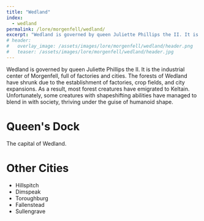 ```yaml
---
title: "Wedland"
index:
  - wedland
permalink: /lore/morgenfell/wedland/
excerpt: "Wedland is governed by queen Juliette Phillips the II. It is the industrial center of Morgenfell, full of factories and cities."
# header:
#   overlay_image: /assets/images/lore/morgenfell/wedland/header.png
#   teaser: /assets/images/lore/morgenfell/wedland/header.jpg
---
```

Wedland is governed by queen Juliette Phillips the II. It is the industrial center of Morgenfell, full of factories and cities. The forests of Wedland have shrunk due to the establishment of factories, crop fields, and city expansions. As a result, most forest creatures have emigrated to Keltain. Unfortunately, some creatures with shapeshifting abilities have managed to blend in with society, thriving under the guise of humanoid shape.

# Queen's Dock
The capital of Wedland.

# Other Cities 

- Hillspitch
- Dimspeak
- Toroughburg
- Fallenstead
- Sullengrave